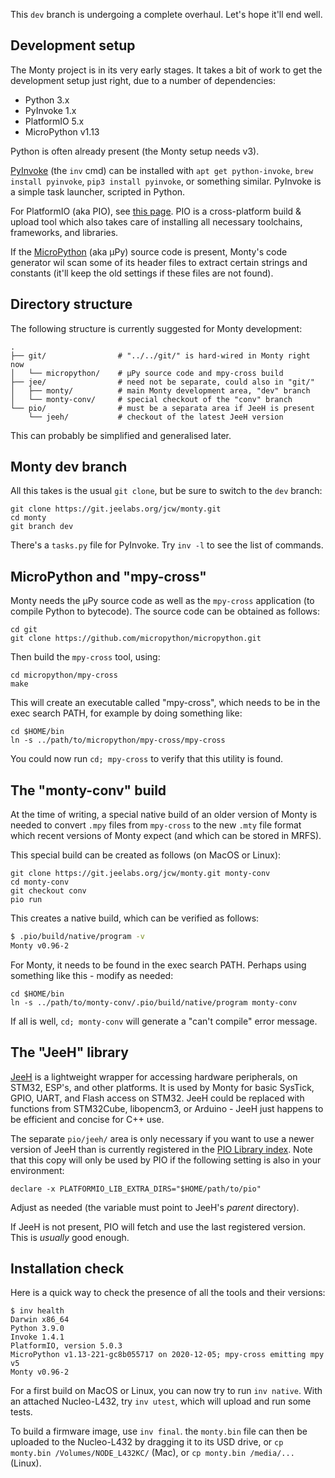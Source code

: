 This `dev` branch is undergoing a complete overhaul. Let's hope it'll end well.

[INV]: https://www.pyinvoke.org
[PIO]: https://platformio.org/install/cli
[MPY]: https://github.com/micropython/micropython

## Development setup

The Monty project is in its very early stages. It takes a bit of work to get the development setup just right, due to a number of dependencies:

* Python 3.x
* PyInvoke 1.x
* PlatformIO 5.x
* MicroPython v1.13

Python is often already present (the Monty setup needs v3).

[PyInvoke][INV] (the `inv` cmd) can be installed with `apt get python-invoke`, `brew install pyinvoke`, `pip3 install pyinvoke`, or something similar. PyInvoke is a simple task launcher, scripted in Python.

For PlatformIO (aka PIO), see [this page][PIO]. PIO is a cross-platform build & upload tool which also takes care of installing all necessary toolchains, frameworks, and libraries.

If the [MicroPython][MPY] (aka µPy) source code is present, Monty's code generator wil scan some of its header files to extract certain strings and constants (it'll keep the old settings if these files are not found).

## Directory structure

The following structure is currently suggested for Monty development:

```text
.
├── git/                # "../../git/" is hard-wired in Monty right now
│   └── micropython/    # µPy source code and mpy-cross build
├── jee/                # need not be separate, could also in "git/"
│   ├── monty/          # main Monty development area, "dev" branch
│   └── monty-conv/     # special checkout of the "conv" branch
└── pio/                # must be a separata area if JeeH is present
    └── jeeh/           # checkout of the latest JeeH version
```

This can probably be simplified and generalised later.

## Monty dev branch

All this takes is the usual `git clone`, but be sure to switch to the `dev` branch:

```text
git clone https://git.jeelabs.org/jcw/monty.git 
cd monty
git branch dev
```

There's a `tasks.py` file for PyInvoke. Try `inv -l` to see the list of commands.

## MicroPython and "mpy-cross"

Monty needs the µPy source code as well as the `mpy-cross` application (to compile Python to bytecode).  The source code can be obtained as follows:

```text
cd git
git clone https://github.com/micropython/micropython.git
```

Then build the `mpy-cross` tool, using:

```text
cd micropython/mpy-cross
make
```

This will create an executable called "mpy-cross", which needs to be in the exec search PATH, for example by doing something like:

```text
cd $HOME/bin
ln -s ../path/to/micropython/mpy-cross/mpy-cross
```

You could now run `cd; mpy-cross` to verify that this utility is found.

## The "monty-conv" build

At the time of writing, a special native build of an older version of Monty is needed to convert `.mpy` files from `mpy-cross` to the new `.mty` file format which recent versions of Monty expect (and which can be stored in MRFS).

This special build can be created as follows (on MacOS or Linux):

```text
git clone https://git.jeelabs.org/jcw/monty.git monty-conv
cd monty-conv
git checkout conv
pio run
```

This creates a native build, which can be verified as follows:

```sh
$ .pio/build/native/program -v
Monty v0.96-2
```

For Monty, it needs to be found in the exec search PATH. Perhaps using something
like this - modify as needed:

```text
cd $HOME/bin
ln -s ../path/to/monty-conv/.pio/build/native/program monty-conv
```

If all is well, `cd; monty-conv` will generate a "can't compile" error message.

## The "JeeH" library

[JeeH][JHL] is a lightweight wrapper for accessing hardware peripherals, on STM32, ESP's, and other platforms. It is used by Monty for basic SysTick, GPIO, UART, and Flash access on STM32. JeeH could be replaced with functions from STM32Cube, libopencm3, or Arduino - JeeH just happens to be efficient and concise for C++ use.

The separate `pio/jeeh/` area is only necessary if you want to use a newer version of JeeH than is currently registered in the [PIO Library index][PLX]. Note that this copy will only be used by PIO if the following setting is also in your environment:

`declare -x PLATFORMIO_LIB_EXTRA_DIRS="$HOME/path/to/pio"`

Adjust as needed (the variable must point to JeeH's _parent_ directory).

If JeeH is not present, PIO will fetch and use the last registered version. This is _usually_ good enough.

[JHL]: https://git.jeelabs.org/jcw/jeeh
[PLX]: https://platformio.org/lib/show/3082/JeeH

## Installation check

Here is a quick way to check the presence of all the tools and their versions:

```text
$ inv health
Darwin x86_64
Python 3.9.0
Invoke 1.4.1
PlatformIO, version 5.0.3
MicroPython v1.13-221-gc8b055717 on 2020-12-05; mpy-cross emitting mpy v5
Monty v0.96-2
```

For a first build on MacOS or Linux, you can now try to run `inv native`.  With an attached Nucleo-L432, try `inv utest`, which will upload and run some tests.

To build a firmware image, use `inv final`. the `monty.bin` file can then be uploaded to the Nucleo-L432 by dragging it to its USD drive, or `cp monty.bin /Volumes/NODE_L432KC/` (Mac), or `cp monty.bin /media/...` (Linux).
